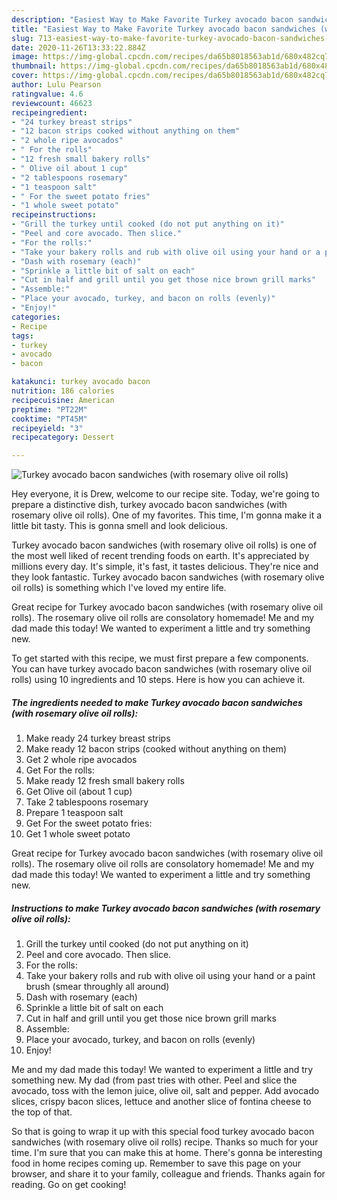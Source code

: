 ```yaml
---
description: "Easiest Way to Make Favorite Turkey avocado bacon sandwiches (with rosemary olive oil rolls)"
title: "Easiest Way to Make Favorite Turkey avocado bacon sandwiches (with rosemary olive oil rolls)"
slug: 713-easiest-way-to-make-favorite-turkey-avocado-bacon-sandwiches-with-rosemary-olive-oil-rolls
date: 2020-11-26T13:33:22.884Z
image: https://img-global.cpcdn.com/recipes/da65b8018563ab1d/680x482cq70/turkey-avocado-bacon-sandwiches-with-rosemary-olive-oil-rolls-recipe-main-photo.jpg
thumbnail: https://img-global.cpcdn.com/recipes/da65b8018563ab1d/680x482cq70/turkey-avocado-bacon-sandwiches-with-rosemary-olive-oil-rolls-recipe-main-photo.jpg
cover: https://img-global.cpcdn.com/recipes/da65b8018563ab1d/680x482cq70/turkey-avocado-bacon-sandwiches-with-rosemary-olive-oil-rolls-recipe-main-photo.jpg
author: Lulu Pearson
ratingvalue: 4.6
reviewcount: 46623
recipeingredient:
- "24 turkey breast strips"
- "12 bacon strips cooked without anything on them"
- "2 whole ripe avocados"
- " For the rolls"
- "12 fresh small bakery rolls"
- " Olive oil about 1 cup"
- "2 tablespoons rosemary"
- "1 teaspoon salt"
- " For the sweet potato fries"
- "1 whole sweet potato"
recipeinstructions:
- "Grill the turkey until cooked (do not put anything on it)"
- "Peel and core avocado. Then slice."
- "For the rolls:"
- "Take your bakery rolls and rub with olive oil using your hand or a paint brush (smear throughly all around)"
- "Dash with rosemary (each)"
- "Sprinkle a little bit of salt on each"
- "Cut in half and grill until you get those nice brown grill marks"
- "Assemble:"
- "Place your avocado, turkey, and bacon on rolls (evenly)"
- "Enjoy!"
categories:
- Recipe
tags:
- turkey
- avocado
- bacon

katakunci: turkey avocado bacon 
nutrition: 186 calories
recipecuisine: American
preptime: "PT22M"
cooktime: "PT45M"
recipeyield: "3"
recipecategory: Dessert

---
```



![Turkey avocado bacon sandwiches (with rosemary olive oil rolls)](https://img-global.cpcdn.com/recipes/da65b8018563ab1d/680x482cq70/turkey-avocado-bacon-sandwiches-with-rosemary-olive-oil-rolls-recipe-main-photo.jpg)

Hey everyone, it is Drew, welcome to our recipe site. Today, we're going to prepare a distinctive dish, turkey avocado bacon sandwiches (with rosemary olive oil rolls). One of my favorites. This time, I'm gonna make it a little bit tasty. This is gonna smell and look delicious.

Turkey avocado bacon sandwiches (with rosemary olive oil rolls) is one of the most well liked of recent trending foods on earth. It's appreciated by millions every day. It's simple, it's fast, it tastes delicious. They're nice and they look fantastic. Turkey avocado bacon sandwiches (with rosemary olive oil rolls) is something which I've loved my entire life.

Great recipe for Turkey avocado bacon sandwiches (with rosemary olive oil rolls). The rosemary olive oil rolls are consolatory homemade! Me and my dad made this today! We wanted to experiment a little and try something new.


To get started with this recipe, we must first prepare a few components. You can have turkey avocado bacon sandwiches (with rosemary olive oil rolls) using 10 ingredients and 10 steps. Here is how you can achieve it.

<!--inarticleads1-->

##### The ingredients needed to make Turkey avocado bacon sandwiches (with rosemary olive oil rolls):

1. Make ready 24 turkey breast strips
1. Make ready 12 bacon strips (cooked without anything on them)
1. Get 2 whole ripe avocados
1. Get  For the rolls:
1. Make ready 12 fresh small bakery rolls
1. Get  Olive oil (about 1 cup)
1. Take 2 tablespoons rosemary
1. Prepare 1 teaspoon salt
1. Get  For the sweet potato fries:
1. Get 1 whole sweet potato


Great recipe for Turkey avocado bacon sandwiches (with rosemary olive oil rolls). The rosemary olive oil rolls are consolatory homemade! Me and my dad made this today! We wanted to experiment a little and try something new. 

<!--inarticleads2-->

##### Instructions to make Turkey avocado bacon sandwiches (with rosemary olive oil rolls):

1. Grill the turkey until cooked (do not put anything on it)
1. Peel and core avocado. Then slice.
1. For the rolls:
1. Take your bakery rolls and rub with olive oil using your hand or a paint brush (smear throughly all around)
1. Dash with rosemary (each)
1. Sprinkle a little bit of salt on each
1. Cut in half and grill until you get those nice brown grill marks
1. Assemble:
1. Place your avocado, turkey, and bacon on rolls (evenly)
1. Enjoy!


Me and my dad made this today! We wanted to experiment a little and try something new. My dad (from past tries with other. Peel and slice the avocado, toss with the lemon juice, olive oil, salt and pepper. Add avocado slices, crispy bacon slices, lettuce and another slice of fontina cheese to the top of that. 

So that is going to wrap it up with this special food turkey avocado bacon sandwiches (with rosemary olive oil rolls) recipe. Thanks so much for your time. I'm sure that you can make this at home. There's gonna be interesting food in home recipes coming up. Remember to save this page on your browser, and share it to your family, colleague and friends. Thanks again for reading. Go on get cooking!
